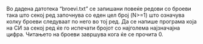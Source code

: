 Во дадена датотека “broevi.txt” се запишани повеќе редови со броеви така што секој ред започнува со еден цел број (N>=1) што означува колку броеви следуваат по него во тој ред. Да се напише програма која на СИ за секој ред ќе го испечати бројот со најголема најзначајна цифра. Читањето на броеви завршува кога ќе се прочита 0.
